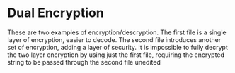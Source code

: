 # Dual Encryption

These are two examples of encryption/descryption. The first file is a single layer of encryption, easier to decode. The second file introduces another set of encryption, adding a layer of security. It is impossible to fully decrypt the two layer encryption by using just the first file, requiring the encrypted string to be passed through the second file unedited

